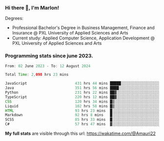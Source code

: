 
### Hi there 👋, I'm Marlon!

Degrees: 
- Professional Bachelor's Degree in Business Management, Finance and Insurance @ PXL University of Applied Sciences and Arts
- Current study: Applied Computer Science, Application Development @ PXL University of Applied Sciences and Arts

### Programming stats since june 2023.
<!--START_SECTION:waka-->

```java
From: 02 June 2023 - To: 12 August 2024

Total Time: 2,098 hrs 23 mins

JavaScript                      431 hrs 44 mins █████░░░░░░░░░░░░░░░░░░░░   20.40 %
Java                            351 hrs 56 mins ████░░░░░░░░░░░░░░░░░░░░░   16.63 %
Python                          231 hrs 22 mins ██▓░░░░░░░░░░░░░░░░░░░░░░   10.93 %
TypeScript                      220 hrs 12 mins ██▓░░░░░░░░░░░░░░░░░░░░░░   10.41 %
CSS                             120 hrs 34 mins █▒░░░░░░░░░░░░░░░░░░░░░░░   05.70 %
Liquid                          102 hrs 58 mins █▒░░░░░░░░░░░░░░░░░░░░░░░   04.87 %
HTML                            93 hrs 23 mins  █░░░░░░░░░░░░░░░░░░░░░░░░   04.41 %
Markdown                        92 hrs 8 mins   █░░░░░░░░░░░░░░░░░░░░░░░░   04.35 %
SCSS                            85 hrs 33 mins  █░░░░░░░░░░░░░░░░░░░░░░░░   04.04 %
C#                              57 hrs 47 mins  ▓░░░░░░░░░░░░░░░░░░░░░░░░   02.73 %
```

<!--END_SECTION:waka-->
**My full stats** are visible through this url: https://wakatime.com/@Amauri22
